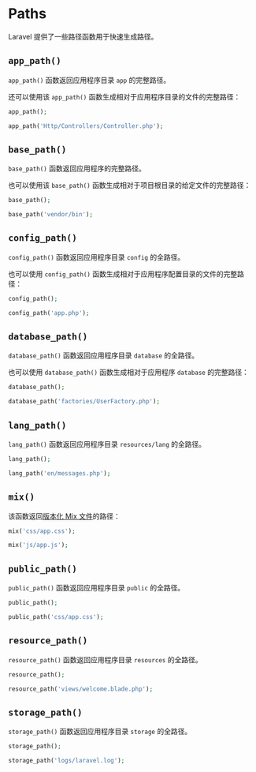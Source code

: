 # Paths

Laravel 提供了一些路径函数用于快速生成路径。

## `app_path()`

`app_path()` 函数返回应用程序目录 `app` 的完整路径。

还可以使用该 `app_path()` 函数生成相对于应用程序目录的文件的完整路径：

```php
app_path();

app_path('Http/Controllers/Controller.php');
```

## `base_path()`

`base_path()` 函数返回应用程序的完整路径。

也可以使用该 `base_path()` 函数生成相对于项目根目录的给定文件的完整路径：

```php
base_path();

base_path('vendor/bin');
```

## `config_path()`

`config_path()` 函数返回应用程序目录 `config` 的全路径。

也可以使用 `config_path()` 函数生成相对于应用程序配置目录的文件的完整路径：

```php
config_path();

config_path('app.php');
```

## `database_path()`

`database_path()` 函数返回应用程序目录 `database` 的全路径。

也可以使用 `database_path()` 函数生成相对于应用程序 `database` 的完整路径：

```php
database_path();

database_path('factories/UserFactory.php');
```

## `lang_path()`

`lang_path()` 函数返回应用程序目录 `resources/lang` 的全路径。

```php
lang_path();

lang_path('en/messages.php');
```

## `mix()`

该函数返回[版本化 Mix 文件](https://laravel.com/docs/master/mix)的路径：

```php
mix('css/app.css');

mix('js/app.js');
```

## `public_path()`

`public_path()` 函数返回应用程序目录 `public` 的全路径。

```php
public_path();

public_path('css/app.css');
```

## `resource_path()`

`resource_path()` 函数返回应用程序目录 `resources` 的全路径。

```php
resource_path();

resource_path('views/welcome.blade.php');
```

## `storage_path()`

`storage_path()` 函数返回应用程序目录 `storage` 的全路径。

```php
storage_path();

storage_path('logs/laravel.log');
```